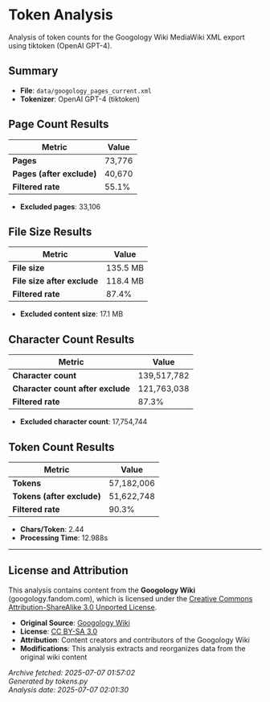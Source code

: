 # Token Analysis

Analysis of token counts for the Googology Wiki MediaWiki XML export using tiktoken (OpenAI GPT-4).

## Summary

- **File**: `data/googology_pages_current.xml`
- **Tokenizer**: OpenAI GPT-4 (tiktoken)

## Page Count Results

| Metric | Value |
|--------|-------|
| **Pages** | 73,776 |
| **Pages (after exclude)** | 40,670 |
| **Filtered rate** | 55.1% |

- **Excluded pages**: 33,106

## File Size Results

| Metric | Value |
|--------|-------|
| **File size** | 135.5 MB |
| **File size after exclude** | 118.4 MB |
| **Filtered rate** | 87.4% |

- **Excluded content size**: 17.1 MB

## Character Count Results

| Metric | Value |
|--------|-------|
| **Character count** | 139,517,782 |
| **Character count after exclude** | 121,763,038 |
| **Filtered rate** | 87.3% |

- **Excluded character count**: 17,754,744

## Token Count Results

| Metric | Value |
|--------|-------|
| **Tokens** | 57,182,006 |
| **Tokens (after exclude)** | 51,622,748 |
| **Filtered rate** | 90.3% |

- **Chars/Token**: 2.44
- **Processing Time**: 12.988s

---

## License and Attribution

This analysis contains content from the **Googology Wiki** (googology.fandom.com), which is licensed under the [Creative Commons Attribution-ShareAlike 3.0 Unported License](https://creativecommons.org/licenses/by-sa/3.0/).

- **Original Source**: [Googology Wiki](https://googology.fandom.com)
- **License**: [CC BY-SA 3.0](https://creativecommons.org/licenses/by-sa/3.0/)
- **Attribution**: Content creators and contributors of the Googology Wiki
- **Modifications**: This analysis extracts and reorganizes data from the original wiki content

*Archive fetched: 2025-07-07 01:57:02*  
*Generated by tokens.py*  
*Analysis date: 2025-07-07 02:01:30*
